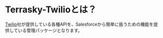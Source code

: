 # Terrasky-Twilioとは？

[Twilio](https://www.twilio.com/ja/)社が提供している各種APIを、Salesforceから簡単に扱うための機能を提供している管理パッケージとなります。

